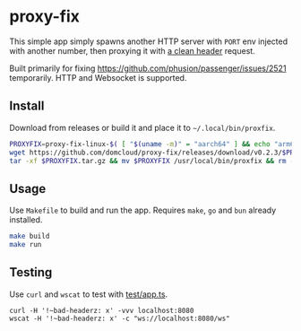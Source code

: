 # proxy-fix

This simple app simply spawns another HTTP server with `PORT` env injected with another number, then proxying it with [a clean header](https://github.com/domcloud/proxy-fix/blob/cb40ba29e5ac592438848b3071f2137ea9b3e0b6/main.go#L132-L140) request.

Built primarily for fixing https://github.com/phusion/passenger/issues/2521 temporarily. HTTP and Websocket is supported.

## Install

Download from releases or build it and place it to `~/.local/bin/proxfix`.

```bash
PROXYFIX=proxy-fix-linux-$( [ "$(uname -m)" = "aarch64" ] && echo "arm64" || echo "amd64" )
wget https://github.com/domcloud/proxy-fix/releases/download/v0.2.3/$PROXYFIX.tar.gz
tar -xf $PROXYFIX.tar.gz && mv $PROXYFIX /usr/local/bin/proxfix && rm -rf $PROXYFIX*
```

## Usage

Use `Makefile` to build and run the app. Requires `make`, `go` and `bun` already installed.

```sh
make build
make run
```

## Testing

Use `curl` and `wscat` to test with [test/app.ts](./test/app.ts).

```
curl -H '!~bad-headerz: x' -vvv localhost:8080
wscat -H '!~bad-headerz: x' -c "ws://localhost:8080/ws"
```
